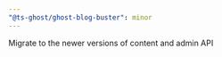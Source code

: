 ```yaml
---
"@ts-ghost/ghost-blog-buster": minor
---
```


Migrate to the newer versions of content and admin API
